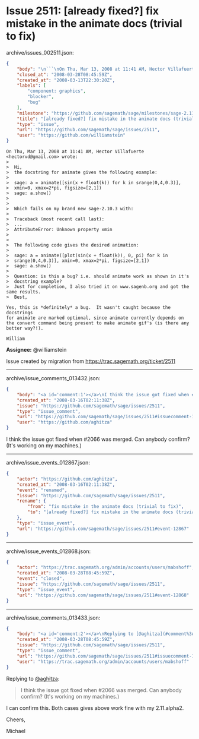 # Issue 2511: [already fixed?] fix mistake in the animate docs (trivial to fix)

archive/issues_002511.json:
```json
{
    "body": "\n```\nOn Thu, Mar 13, 2008 at 11:41 AM, Hector Villafuerte <hectorvd@gmail.com> wrote:\n> \n>  Hi,\n>  the docstring for animate gives the following example:\n>  \n>  sage: a = animate([sin(x + float(k)) for k in srange(0,4,0.3)],\n>  xmin=0, xmax=2*pi, figsize=[2,1])\n>  sage: a.show()\n>  \n>  \n>  Which fails on my brand new sage-2.10.3 with:\n>  \n>  Traceback (most recent call last):\n>  ...\n>  AttributeError: Unknown property xmin\n>  \n>  \n>  The following code gives the desired animation:\n>  \n>  sage: a = animate([plot(sin(x + float(k)), 0, pi) for k in\n>  srange(0,4,0.3)], xmin=0, xmax=2*pi, figsize=[2,1])\n>  sage: a.show()\n>  \n>  Question: is this a bug? i.e. should animate work as shown in it's\n>  docstring example?\n>  Just for completion, I also tried it on www.sagenb.org and got the same results.\n>  Best,\n\nYes, this is *definitely* a bug.  It wasn't caught because the docstrings\nfor animate are marked optional, since animate currently depends on\nthe convert command being present to make animate gif's (is there any\nbetter way?!).  \n\nWilliam\n```\n\n**Assignee:** @williamstein\n\nIssue created by migration from https://trac.sagemath.org/ticket/2511\n\n",
    "closed_at": "2008-03-28T08:45:59Z",
    "created_at": "2008-03-13T22:30:20Z",
    "labels": [
        "component: graphics",
        "blocker",
        "bug"
    ],
    "milestone": "https://github.com/sagemath/sage/milestones/sage-2.11",
    "title": "[already fixed?] fix mistake in the animate docs (trivial to fix)",
    "type": "issue",
    "url": "https://github.com/sagemath/sage/issues/2511",
    "user": "https://github.com/williamstein"
}
```

```
On Thu, Mar 13, 2008 at 11:41 AM, Hector Villafuerte <hectorvd@gmail.com> wrote:
> 
>  Hi,
>  the docstring for animate gives the following example:
>  
>  sage: a = animate([sin(x + float(k)) for k in srange(0,4,0.3)],
>  xmin=0, xmax=2*pi, figsize=[2,1])
>  sage: a.show()
>  
>  
>  Which fails on my brand new sage-2.10.3 with:
>  
>  Traceback (most recent call last):
>  ...
>  AttributeError: Unknown property xmin
>  
>  
>  The following code gives the desired animation:
>  
>  sage: a = animate([plot(sin(x + float(k)), 0, pi) for k in
>  srange(0,4,0.3)], xmin=0, xmax=2*pi, figsize=[2,1])
>  sage: a.show()
>  
>  Question: is this a bug? i.e. should animate work as shown in it's
>  docstring example?
>  Just for completion, I also tried it on www.sagenb.org and got the same results.
>  Best,

Yes, this is *definitely* a bug.  It wasn't caught because the docstrings
for animate are marked optional, since animate currently depends on
the convert command being present to make animate gif's (is there any
better way?!).  

William
```

**Assignee:** @williamstein

Issue created by migration from https://trac.sagemath.org/ticket/2511





---

archive/issue_comments_013432.json:
```json
{
    "body": "<a id='comment:1'></a>\nI think the issue got fixed when #2066 was merged.  Can anybody confirm?  (It's working on my machines.)",
    "created_at": "2008-03-16T02:11:38Z",
    "issue": "https://github.com/sagemath/sage/issues/2511",
    "type": "issue_comment",
    "url": "https://github.com/sagemath/sage/issues/2511#issuecomment-13432",
    "user": "https://github.com/aghitza"
}
```

<a id='comment:1'></a>
I think the issue got fixed when #2066 was merged.  Can anybody confirm?  (It's working on my machines.)



---

archive/issue_events_012867.json:
```json
{
    "actor": "https://github.com/aghitza",
    "created_at": "2008-03-16T02:11:38Z",
    "event": "renamed",
    "issue": "https://github.com/sagemath/sage/issues/2511",
    "rename": {
        "from": "fix mistake in the animate docs (trivial to fix)",
        "to": "[already fixed?] fix mistake in the animate docs (trivial to fix)"
    },
    "type": "issue_event",
    "url": "https://github.com/sagemath/sage/issues/2511#event-12867"
}
```



---

archive/issue_events_012868.json:
```json
{
    "actor": "https://trac.sagemath.org/admin/accounts/users/mabshoff",
    "created_at": "2008-03-28T08:45:59Z",
    "event": "closed",
    "issue": "https://github.com/sagemath/sage/issues/2511",
    "type": "issue_event",
    "url": "https://github.com/sagemath/sage/issues/2511#event-12868"
}
```



---

archive/issue_comments_013433.json:
```json
{
    "body": "<a id='comment:2'></a>\nReplying to [@aghitza](#comment%3A1):\n> I think the issue got fixed when #2066 was merged.  Can anybody confirm?  (It's working on my machines.)\n> \n\nI can confirm this. Both cases gives above work fine with my 2.11.alpha2.\n\nCheers,\n\nMichael",
    "created_at": "2008-03-28T08:45:59Z",
    "issue": "https://github.com/sagemath/sage/issues/2511",
    "type": "issue_comment",
    "url": "https://github.com/sagemath/sage/issues/2511#issuecomment-13433",
    "user": "https://trac.sagemath.org/admin/accounts/users/mabshoff"
}
```

<a id='comment:2'></a>
Replying to [@aghitza](#comment%3A1):
> I think the issue got fixed when #2066 was merged.  Can anybody confirm?  (It's working on my machines.)
> 

I can confirm this. Both cases gives above work fine with my 2.11.alpha2.

Cheers,

Michael
